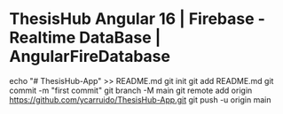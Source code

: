 # ThesisHub Angular 16 | Firebase - Realtime DataBase | AngularFireDatabase

echo "# ThesisHub-App" >> README.md
git init
git add README.md
git commit -m "first commit"
git branch -M main
git remote add origin https://github.com/ycarruido/ThesisHub-App.git
git push -u origin main

